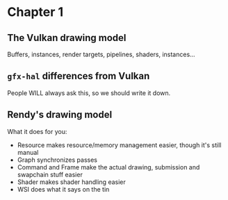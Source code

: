 # Chapter 1

## The Vulkan drawing model

Buffers, instances, render targets, pipelines, shaders, instances...

## `gfx-hal` differences from Vulkan

People WILL always ask this, so we should write it down.

## Rendy's drawing model

What it does for you:

 * Resource makes resource/memory management easier, though it's still manual
 * Graph synchronizes passes
 * Command and Frame make the actual drawing, submission and swapchain
   stuff easier
 * Shader makes shader handling easier
 * WSI does what it says on the tin
